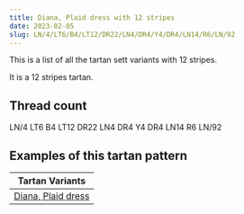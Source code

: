 ```yaml
---
title: Diana, Plaid dress with 12 stripes
date: 2023-02-05
slug: LN/4/LT6/B4/LT12/DR22/LN4/DR4/Y4/DR4/LN14/R6/LN/92
---
```

This is a list of all the tartan sett variants with 12 stripes.

It is a 12 stripes tartan.


## Thread count
LN/4 LT6 B4 LT12 DR22 LN4 DR4 Y4 DR4 LN14 R6 LN/92

## Examples of this tartan pattern

| Tartan Variants |
|---------------|
| [Diana, Plaid dress](/variants/ln/4/lt6/b4/lt12/dr22/ln4/dr4/y4/dr4/ln14/r6/ln/92-b8080d0-dr401000-lne0e0e0-lt906030-rc00000-yf0c000)||

